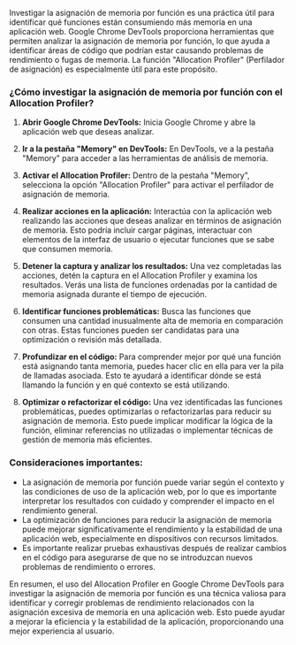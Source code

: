Investigar la asignación de memoria por función es una práctica útil para identificar qué funciones están consumiendo más memoria en una aplicación web. Google Chrome DevTools proporciona herramientas que permiten analizar la asignación de memoria por función, lo que ayuda a identificar áreas de código que podrían estar causando problemas de rendimiento o fugas de memoria. La función "Allocation Profiler" (Perfilador de asignación) es especialmente útil para este propósito.

### ¿Cómo investigar la asignación de memoria por función con el Allocation Profiler?

1. **Abrir Google Chrome DevTools:** Inicia Google Chrome y abre la aplicación web que deseas analizar.

2. **Ir a la pestaña "Memory" en DevTools:** En DevTools, ve a la pestaña "Memory" para acceder a las herramientas de análisis de memoria.

3. **Activar el Allocation Profiler:** Dentro de la pestaña "Memory", selecciona la opción "Allocation Profiler" para activar el perfilador de asignación de memoria.

4. **Realizar acciones en la aplicación:** Interactúa con la aplicación web realizando las acciones que deseas analizar en términos de asignación de memoria. Esto podría incluir cargar páginas, interactuar con elementos de la interfaz de usuario o ejecutar funciones que se sabe que consumen memoria.

5. **Detener la captura y analizar los resultados:** Una vez completadas las acciones, detén la captura en el Allocation Profiler y examina los resultados. Verás una lista de funciones ordenadas por la cantidad de memoria asignada durante el tiempo de ejecución.

6. **Identificar funciones problemáticas:** Busca las funciones que consumen una cantidad inusualmente alta de memoria en comparación con otras. Estas funciones pueden ser candidatas para una optimización o revisión más detallada.

7. **Profundizar en el código:** Para comprender mejor por qué una función está asignando tanta memoria, puedes hacer clic en ella para ver la pila de llamadas asociada. Esto te ayudará a identificar dónde se está llamando la función y en qué contexto se está utilizando.

8. **Optimizar o refactorizar el código:** Una vez identificadas las funciones problemáticas, puedes optimizarlas o refactorizarlas para reducir su asignación de memoria. Esto puede implicar modificar la lógica de la función, eliminar referencias no utilizadas o implementar técnicas de gestión de memoria más eficientes.

### Consideraciones importantes:

- La asignación de memoria por función puede variar según el contexto y las condiciones de uso de la aplicación web, por lo que es importante interpretar los resultados con cuidado y comprender el impacto en el rendimiento general.
- La optimización de funciones para reducir la asignación de memoria puede mejorar significativamente el rendimiento y la estabilidad de una aplicación web, especialmente en dispositivos con recursos limitados.
- Es importante realizar pruebas exhaustivas después de realizar cambios en el código para asegurarse de que no se introduzcan nuevos problemas de rendimiento o errores.

En resumen, el uso del Allocation Profiler en Google Chrome DevTools para investigar la asignación de memoria por función es una técnica valiosa para identificar y corregir problemas de rendimiento relacionados con la asignación excesiva de memoria en una aplicación web. Esto puede ayudar a mejorar la eficiencia y la estabilidad de la aplicación, proporcionando una mejor experiencia al usuario.